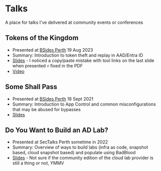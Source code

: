 # Talks
A place for talks I've delivered at community events or conferences

## Tokens of the Kingdom
* Presented at [BSides Perth](https://bsidesperth.com.au) 19 Aug 2023
* Summary: Introduction to token theft and replay in AAD/Entra ID
* [Slides](TokensOftheKingdom.pdf) - I noticed a copy/paste mistake with tool links on the last slide when presented 💀 fixed in the PDF
* [Video](https://www.youtube.com/watch?v=br-fSjz9ySs)

## Some Shall Pass
* Presented at [BSides Perth](https://bsidesperth.com.au) 18 Sept 2021
* Summary: Introduction to App Control and common misconfigurations that may be abused for bypasses
* [Slides](SomeShallPass.pdf)

## Do You Want to Build an AD Lab?
* Presented at SecTalks Perth sometime in 2022
* Summary: Overview of ways to build labs (infra as code, snapshot based, cloud snapshot based) and populate using BadBlood
* [Slides](DoYouWantToBuildAnADLab.pdf) - Not sure if the community edition of the cloud lab provider is still a thing or not, YMMV